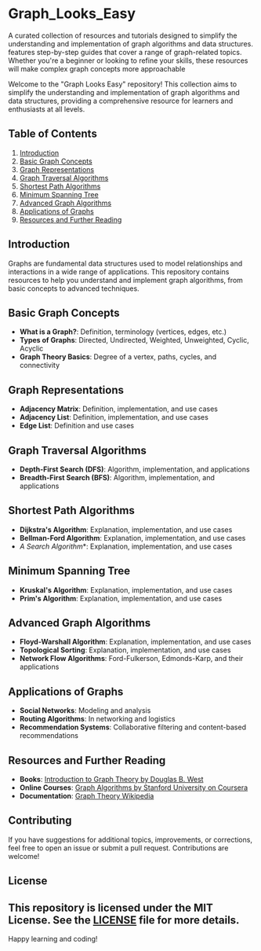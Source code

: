 # Graph_Looks_Easy
A curated collection of resources and tutorials designed to simplify the understanding and implementation of graph algorithms and data structures. features step-by-step guides  that cover a range of graph-related topics. Whether you're a beginner or looking to refine your skills, these resources will make complex graph concepts more approachable 

Welcome to the "Graph Looks Easy" repository! This collection aims to simplify the understanding and implementation of graph algorithms and data structures, providing a comprehensive resource for learners and enthusiasts at all levels.

## Table of Contents

1. [Introduction](#introduction)
2. [Basic Graph Concepts](#basic-graph-concepts)
3. [Graph Representations](#graph-representations)
4. [Graph Traversal Algorithms](#graph-traversal-algorithms)
5. [Shortest Path Algorithms](#shortest-path-algorithms)
6. [Minimum Spanning Tree](#minimum-spanning-tree)
7. [Advanced Graph Algorithms](#advanced-graph-algorithms)
8. [Applications of Graphs](#applications-of-graphs)
9. [Resources and Further Reading](#resources-and-further-reading)

## Introduction

Graphs are fundamental data structures used to model relationships and interactions in a wide range of applications. This repository contains resources to help you understand and implement graph algorithms, from basic concepts to advanced techniques.

## Basic Graph Concepts

- **What is a Graph?**: Definition, terminology (vertices, edges, etc.)
- **Types of Graphs**: Directed, Undirected, Weighted, Unweighted, Cyclic, Acyclic
- **Graph Theory Basics**: Degree of a vertex, paths, cycles, and connectivity

## Graph Representations

- **Adjacency Matrix**: Definition, implementation, and use cases
- **Adjacency List**: Definition, implementation, and use cases
- **Edge List**: Definition and use cases

## Graph Traversal Algorithms

- **Depth-First Search (DFS)**: Algorithm, implementation, and applications
- **Breadth-First Search (BFS)**: Algorithm, implementation, and applications

## Shortest Path Algorithms

- **Dijkstra's Algorithm**: Explanation, implementation, and use cases
- **Bellman-Ford Algorithm**: Explanation, implementation, and use cases
- **A* Search Algorithm**: Explanation, implementation, and use cases

## Minimum Spanning Tree

- **Kruskal's Algorithm**: Explanation, implementation, and use cases
- **Prim's Algorithm**: Explanation, implementation, and use cases

## Advanced Graph Algorithms

- **Floyd-Warshall Algorithm**: Explanation, implementation, and use cases
- **Topological Sorting**: Explanation, implementation, and use cases
- **Network Flow Algorithms**: Ford-Fulkerson, Edmonds-Karp, and their applications

## Applications of Graphs

- **Social Networks**: Modeling and analysis
- **Routing Algorithms**: In networking and logistics
- **Recommendation Systems**: Collaborative filtering and content-based recommendations

## Resources and Further Reading

- **Books**: [Introduction to Graph Theory by Douglas B. West](https://www.amazon.com/Introduction-Graph-Theory-Douglas-West/dp/0130144002)
- **Online Courses**: [Graph Algorithms by Stanford University on Coursera](https://www.coursera.org/learn/graph-algorithms)
- **Documentation**: [Graph Theory Wikipedia](https://en.wikipedia.org/wiki/Graph_theory)

## Contributing

If you have suggestions for additional topics, improvements, or corrections, feel free to open an issue or submit a pull request. Contributions are welcome!

## License

This repository is licensed under the MIT License. See the [LICENSE](LICENSE) file for more details.
---
Happy learning and coding!


